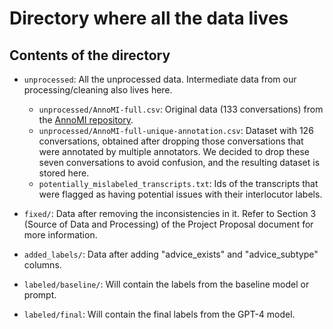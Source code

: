 # Directory where all the data lives

## Contents of the directory
*   `unprocessed`: All the unprocessed data. Intermediate data from our processing/cleaning also lives here.
    *   `unprocessed/AnnoMI-full.csv`: Original data (133 conversations) from the [AnnoMI repository](https://github.com/uccollab/AnnoMI/tree/main).
    *   `unprocessed/AnnoMI-full-unique-annotation.csv`: Dataset with 126 conversations, obtained after dropping those conversations that were annotated by multiple annotators. We decided to drop these seven conversations to avoid confusion, and the resulting dataset is stored here.
    *   `potentially_mislabeled_transcripts.txt`: Ids of the transcripts that were flagged as having potential issues with their interlocutor labels.

*   `fixed/`: Data after removing the inconsistencies in it. Refer to Section 3 (Source of Data and Processing) of the Project Proposal document for more information.
*   `added_labels/`: Data after adding "advice_exists" and "advice_subtype" columns.

*   `labeled/baseline/`: Will contain the labels from the baseline model or prompt.

*   `labeled/final`: Will contain the final labels from the GPT-4 model.
